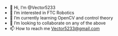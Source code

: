 - 👋 Hi, I’m @Vector5233
- 👀 I’m interested in FTC Robotics
- 🌱 I’m currently learning OpenCV and control theory
- 💞️ I’m looking to collaborate on any of the above
- 📫 How to reach me Vector5233@gmail.com

<!---
Vector5233/Vector5233 is a ✨ special ✨ repository because its `README.md` (this file) appears on your GitHub profile.
You can click the Preview link to take a look at your changes.
--->
